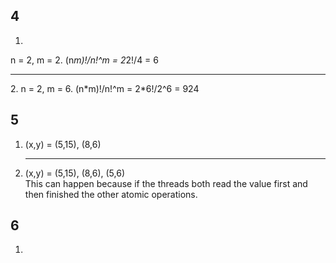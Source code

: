 ## 4
1. 
n = 2, m = 2. (n*m)!/n!^m = 2*2!/4 = 6
<hr>
2. 
n = 2, m = 6. (n*m)!/n!^m = 2*6!/2^6 = 924

## 5
1. 
    (x,y) = (5,15), (8,6)
    <hr>
2. 
    (x,y) = (5,15), (8,6), (5,6)
    <br>
    This can happen because if the threads both read the value first and then finished the other atomic operations.

## 6
1.  
